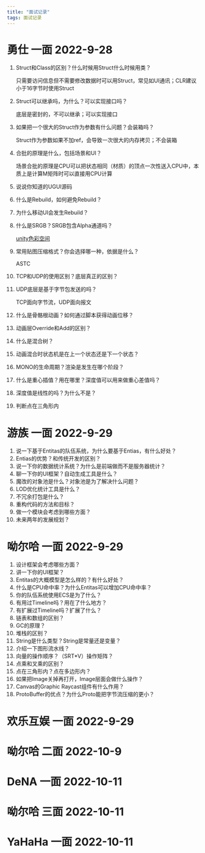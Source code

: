 ```yaml
---
title: "面试记录"
tags: 面试记录
---
```


# 勇仕 一面 2022-9-28

1. Struct和Class的区别？什么时候用Struct什么时候用类？

   只需要访问信息但不需要修改数据时可以用Struct，常见如UI通讯；CLR建议小于16字节时使用Struct

2. Struct可以继承吗，为什么？可以实现接口吗？

   底层是密封的，不可以继承；可以实现接口

3. 如果把一个很大的Struct作为参数有什么问题？会装箱吗？

   Struct作为参数如果不加ref，会导致一次很大的内存拷贝；不会装箱

4. 合批的原理是什么，包括场景和UI？

   场景合批的原理是CPU可以把状态相同（材质）的顶点一次性送入CPU中，本质上是计算M矩阵时可以直接用CPU计算

5. 说说你知道的UGUI源码

6. 什么是Rebuild，如何避免Rebuild？

7. 为什么移动UI会发生Rebuild？

8. 什么是SRGB？SRGB包含Alpha通道吗？

   [unity色彩空间](https://blog.csdn.net/CrisFu/article/details/121788421)

9. 常用贴图压缩格式？你会选择哪一种，依据是什么？

   ASTC

10. TCP和UDP的使用区别？底层真正的区别？

11. UDP底层是基于字节包发送的吗？

    TCP面向字节流，UDP面向报文

12. 什么是骨骼根动画？如何通过脚本获得动画位移？

13. 动画层Override和Add的区别？

14. 什么是混合树？

15. 动画混合时状态机是在上一个状态还是下一个状态？

16. MONO的生命周期？渲染是发生在哪个阶段？

17. 什么是重心插值？用在哪里？深度值可以用来做重心差值吗？

18. 深度值是线性的吗？为什么不是？

19. 判断点在三角形内

# 游族 一面 2022-9-29

1. 说一下基于Entitas的队伍系统，为什么要基于Entias，有什么好处？
2. Entias的优势？和传统开发的区别？
3. 说一下你的数据统计系统？为什么是前端做而不是服务器统计？
4. 聊一下你的UI框架？自动生成工具是什么？
5. 魔改的对象池是什么？对象池是为了解决什么问题？
6. LOD优化统计工具是什么？
7. 不冗余打包是什么？
8. 重构代码的方法和目标？
9. 做一个模块会考虑到哪些方面？
10. 未来两年的发展规划？

# 呦尔哈 一面 2022-9-29

1. 设计框架会考虑哪些方面？
2. 讲一下你的UI框架？
3. Entitas的大概模型是怎么样的？有什么好处？
4. 什么是CPU命中率？为什么Entitas可以增加CPU命中率？
5. 你的队伍系统使用ECS是为了什么？
6. 有用过Timeline吗？用在了什么地方？
7. 有扩展过Timeline吗？扩展了什么？
8. 链表和数组的区别？
9. GC的原理？
10. 堆栈的区别？
11. String是什么类型？String是常量还是变量？
12. 介绍一下图形流水线？
13. 向量的操作顺序？（SRT*V）操作矩阵？
14. 点乘和叉乘的区别？
15. 点在三角形内？点在多边形内？
16. 如果把Image关掉再打开，Image层面会做什么操作？
17. Canvas的Graphic Raycast组件有什么作用？
18. ProtoBuffer的优点？为什么Proto能把字节流压缩的更小？

# 欢乐互娱 一面 2022-9-29



# 呦尔哈 二面 2022-10-9



# DeNA 一面 2022-10-11



# 呦尔哈 三面 2022-10-11



# YaHaHa 一面 2022-10-11

 







